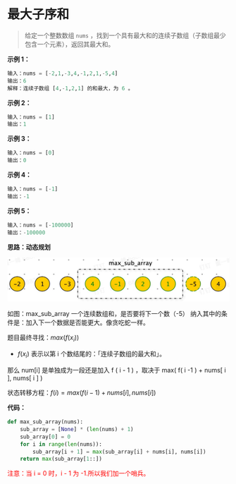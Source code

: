 # 最大子序和

> 给定一个整数数组 `nums` ，找到一个具有最大和的连续子数组（子数组最少包含一个元素），返回其最大和。

**示例 1：**

```python
输入：nums = [-2,1,-3,4,-1,2,1,-5,4]
输出：6
解释：连续子数组 [4,-1,2,1] 的和最大，为 6 。
```



**示例 2：**

```python
输入：nums = [1]
输出：1
```



**示例 3：**

```python
输入：nums = [0]
输出：0
```



**示例 4：**

```python
输入：nums = [-1]
输出：-1
```



**示例 5：**

```python
输入：nums = [-100000]
输出：-100000
```



**思路：动态规划**

![](images/53_1jpg.jpg)

如图：max_sub_array 一个连续数组和，是否要将下一个数（-5） 纳入其中的条件是：加入下一个数据是否能更大。像贪吃蛇一样。

题目最终寻找：$max(f(x_i))$

- $f(x_i)$ 表示以第 i 个数结尾的：「连续子数组的最大和」。

那么 num[i] 是单独成为一段还是加入 f ( i - 1 ) ，取决于 max( f( i -1 ) + nums[ i ], nums[ i ] ) 

状态转移方程：$f(i)=max( f(i-1) + nums[i], nums[i] )$



**代码：**

```python
def max_sub_array(nums):
    sub_array = [None] * (len(nums) + 1)
    sub_array[0] = 0
    for i in range(len(nums)):
        sub_array[i + 1] = max(sub_array[i] + nums[i], nums[i])
    return max(sub_array[1::])
```

<font color=red>注意：当 i = 0 时，i - 1 为 -1.所以我们加一个哨兵。</font>

